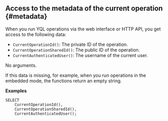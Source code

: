 ## Access to the metadata of the current operation {#metadata}

When you run YQL operations via the web interface or HTTP API, you get access to the following data:

* `CurrentOperationId()`: The private ID of the operation.
* `CurrentOperationSharedId()`: The public ID of the operation.
* `CurrentAuthenticatedUser()`: The username of the current user.

No arguments.

If this data is missing, for example, when you run operations in the embedded mode, the functions return an empty string.

**Examples**
``` yql
SELECT
    CurrentOperationId(),
    CurrentOperationSharedId(),
    CurrentAuthenticatedUser();
```
